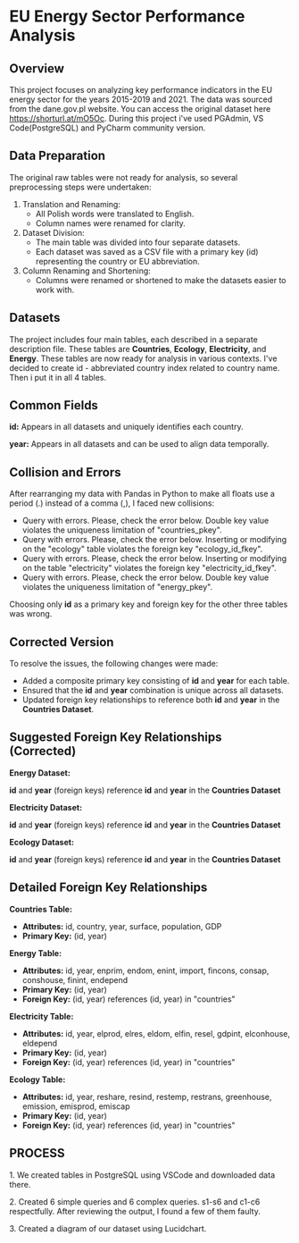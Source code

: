 <b><h1>EU Energy Sector Performance Analysis</h1></b>

<b><h2>Overview</h2></b>
This project focuses on analyzing key performance indicators in the EU energy sector for the years 2015-2019 and 2021. The data was sourced from the dane.gov.pl website. You can access the original dataset here https://shorturl.at/mO5Oc. During this project i've used PGAdmin, VS Code(PostgreSQL) and PyCharm community version. 

<b><h2>Data Preparation</h2></b>
The original raw tables were not ready for analysis, so several preprocessing steps were undertaken:
1. Translation and Renaming:
    - All Polish words were translated to English.
    - Column names were renamed for clarity.
2. Dataset Division:
    - The main table was divided into four separate datasets.
    - Each dataset was saved as a CSV file with a primary key (id) representing the country or EU abbreviation.
3. Column Renaming and Shortening:
    - Columns were renamed or shortened to make the datasets easier to work with.

<b><h2>Datasets</h2></b>
The project includes four main tables, each described in a separate description file. These tables are <b>Countries</b>, <b>Ecology</b>, <b>Electricity</b>, and <b>Energy</b>. These tables are now ready for analysis in various contexts. 
I've decided to create id - abbreviated country index related to country name. Then i put it in all 4 tables. 

<b><h2>Common Fields</h2></b>
<p>
    <b>id:</b> Appears in all datasets and uniquely identifies each country.
</p>
<p>
    <b>year:</b> Appears in all datasets and can be used to align data temporally.
</p>

<b><h2>Collision and Errors</h2></b>
<p>
    After rearranging my data with Pandas in Python to make all floats use a period (.) instead of a comma (,), I faced new collisions:
</p>
<ul>
    <li>Query with errors. Please, check the error below. Double key value violates the uniqueness limitation of "countries_pkey".</li>
    <li>Query with errors. Please, check the error below. Inserting or modifying on the "ecology" table violates the foreign key "ecology_id_fkey".</li>
    <li>Query with errors. Please, check the error below. Inserting or modifying on the table "electricity" violates the foreign key "electricity_id_fkey".</li>
    <li>Query with errors. Please, check the error below. Double key value violates the uniqueness limitation of "energy_pkey".</li>
</ul>
<p>
    Choosing only <b>id</b> as a primary key and foreign key for the other three tables was wrong.
</p>

<b><h2>Corrected Version</h2></b>
<p>
    To resolve the issues, the following changes were made:
</p>
<ul>
    <li>Added a composite primary key consisting of <b>id</b> and <b>year</b> for each table.</li>
    <li>Ensured that the <b>id</b> and <b>year</b> combination is unique across all datasets.</li>
    <li>Updated foreign key relationships to reference both <b>id</b> and <b>year</b> in the <b>Countries Dataset</b>.</li>
</ul>

<h2><b>Suggested Foreign Key Relationships (Corrected)</b></h2>

<b>Energy Dataset:</b>
<p>
    <b>id</b> and <b>year</b> (foreign keys) reference <b>id</b> and <b>year</b> in the <b>Countries Dataset</b>
</p>

<b>Electricity Dataset:</b>
<p>
    <b>id</b> and <b>year</b> (foreign keys) reference <b>id</b> and <b>year</b> in the <b>Countries Dataset</b>
</p>

<b>Ecology Dataset:</b>
<p>
    <b>id</b> and <b>year</b> (foreign keys) reference <b>id</b> and <b>year</b> in the <b>Countries Dataset</b>
</p>

<h2><b>Detailed Foreign Key Relationships</b></h2>

<b>Countries Table:</b>
<ul>
    <li><b>Attributes:</b> id, country, year, surface, population, GDP</li>
    <li><b>Primary Key:</b> (id, year)</li>
</ul>

<b>Energy Table:</b>
<ul>
    <li><b>Attributes:</b> id, year, enprim, endom, enint, import, fincons, consap, conshouse, finint, endepend</li>
    <li><b>Primary Key:</b> (id, year)</li>
    <li><b>Foreign Key:</b> (id, year) references (id, year) in "countries"</li>
</ul>

<b>Electricity Table:</b>
<ul>
    <li><b>Attributes:</b> id, year, elprod, elres, eldom, elfin, resel, gdpint, elconhouse, eldepend</li>
    <li><b>Primary Key:</b> (id, year)</li>
    <li><b>Foreign Key:</b> (id, year) references (id, year) in "countries"</li>
</ul>

<b>Ecology Table:</b>
<ul>
    <li><b>Attributes:</b> id, year, reshare, resind, restemp, restrans, greenhouse, emission, emisprod, emiscap</li>
    <li><b>Primary Key:</b> (id, year)</li>
    <li><b>Foreign Key:</b> (id, year) references (id, year) in "countries"</li>
</ul>

<b><h2>PROCESS</h2></b>
<p>
    1. We created tables in PostgreSQL using VSCode and downloaded data there.
</p>
<p>
    2. Created 6 simple queries and 6 complex queries. s1-s6 and c1-c6 respectfully. After reviewing the output, I found a few of them faulty.
</p>
<p>
    3. Created a diagram of our dataset using Lucidchart.
</p>



